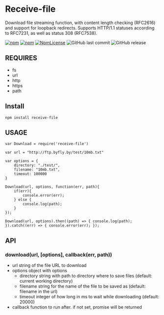 # Receive-file
Download file streaming function, with content length checking (RFC2616) and support for loopback redirects.
Supports HTTP/1.1 statuses according to RFC7231, as well as status 308 (RFC7538).
  
[![npm](https://img.shields.io/npm/v/receive-file.svg)](https://www.npmjs.com/package/receive-file)
[![npm](https://img.shields.io/npm/dy/receive-file.svg)](https://www.npmjs.com/package/receive-file)
[![NpmLicense](https://img.shields.io/npm/l/receive-file.svg)](https://www.npmjs.com/package/receive-file)
![GitHub last commit](https://img.shields.io/github/last-commit/siarheidudko/receive-file.svg)
![GitHub release](https://img.shields.io/github/release/siarheidudko/receive-file.svg)

## REQUIRES
- fs
- url
- http
- https
- path

## Install
```
npm install receive-file
```

## USAGE
```
var Download = require('receive-file')
 
var url = "http://ftp.byfly.by/test/10mb.txt"
 
var options = {
    directory: "./test/",
    filename: "10mb.txt",
	timeout: 100000
}
 
Download(url, options, function(err, path){
	if(err){
		console.error(err);
	} else {
		console.log(path);
	}
});

Download(url, options).then((path) => { console.log(path); }).catch((err) => { console.error(err); });
```

## API
### download(url, [options], callback(err, path))
- url string of the file URL to download
- options object with options
  - directory string with path to directory where to save files (default: current working directory)
  - filename string for the name of the file to be saved as (default: filename in the url)
  - timeout integer of how long in ms to wait while downloading (default: 20000)
- callback function to run after. if not set, promise will be returned